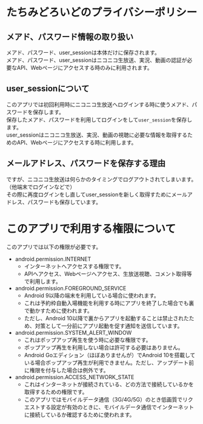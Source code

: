 # たちみどろいどのプライバシーポリシー

## メアド、パスワード情報の取り扱い
メアド、パスワード、user_sessionは本体だけに保存されます。  
メアド、パスワード、user_sessionはニコニコ生放送、実況、動画の認証が必要なAPI、Webページにアクセスする時のみに利用されます。

## user_sessionについて
このアプリでは初回利用時にニコニコ生放送へログインする時に使うメアド、パスワードを保存します。  
保存したメアド、パスワードを利用してログインをして```user_session```を保存します。  
user_sessionはニコニコ生放送、実況、動画の視聴に必要な情報を取得するためのAPI、Webページにアクセスする時に利用します。  

## メールアドレス、パスワードを保存する理由

ですが、ニコニコ生放送は何らかのタイミングでログアウトされてしまいます。（他端末でログインなどで）  
その際に再度ログインをし直してuser_sessionを新しく取得すためにメールアドレス、パスワードも保存しています。

# このアプリで利用する権限について
このアプリでは以下の権限が必要です。  
- android.permission.INTERNET
    - インターネットへアクセスする権限です。
    - APIへアクセス、Webページへアクセス、生放送視聴、コメント取得等で利用します。
- android.permission.FOREGROUND_SERVICE
    - Android 9以降の端末を利用している場合に使われます。
    - これは予約枠自動入場機能を利用する時にアプリを終了した場合でも裏で動かすために使われます。
    - ただし、Android 10以降で裏からアプリを起動することは禁止されたため、対策として一分前にアプリ起動を促す通知を送信しています。
- android.permission.SYSTEM_ALERT_WINDOW
    - これはポップアップ再生を使う時に必要な権限です。
    - ポップアップ再生を利用しない場合は許可する必要はありません。
    - Android Goエディション（ほぼありませんが）でAndroid 10を搭載している場合ポップアップ再生が利用できません。ただし、アップデート前に権限を付与した場合は例外です。
- android.permission.ACCESS_NETWORK_STATE
    - これはインターネットが接続されている、どの方法で接続しているかを取得するための権限です。
    - このアプリではモバイルデータ通信（3G/4G/5G）のとき低画質でリクエストする設定が有効のときに、モバイルデータ通信でインターネットに接続しているか確認するために使われます。